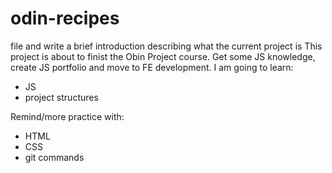 # odin-recipes
file and write a brief introduction describing what the current project is 
This project is about to finist the Obin Project course. Get some JS knowledge, create JS portfolio and move to FE development.
I am going to learn:
- JS
- project structures

Remind/more practice with:
- HTML
- CSS
- git commands